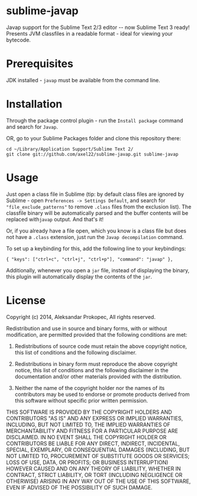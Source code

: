 sublime-javap
=============

Javap support for the Sublime Text 2/3 editor -- now Sublime Text 3 ready!
Presents JVM classfiles in a readable format - ideal for viewing your bytecode.


Prerequisites
=============

JDK installed - `javap` must be available from the command line.


Installation
============

Through the package control plugin - run the `Install package` command and search for `Javap`.

OR, go to your Sublime Packages folder and clone this repository there:

    cd ~/Library/Application Support/Sublime Text 2/
    git clone git://github.com/axel22/sublime-javap.git sublime-javap

Usage
=====

Just open a class file in Sublime (tip: by default class files are ignored by Sublime - open 
`Preferences -> Settings Default`, and search for `"file_exclude_patterns"` to remove `.class` 
files from the exclusion list).
The classfile binary will be automatically parsed and the buffer contents will be replaced
with`javap` output. And that's it!

Or, if you already have a file open, which you know is a class file but does not
have a `.class` extension, just run the `Javap decompilation` command.

To set up a keybinding for this, add the following line to your keybindings:

    { "keys": ["ctrl+c", "ctrl+j", "ctrl+p"], "command": "javap" },

Additionally, whenever you open a `jar` file, instead of displaying the binary, this plugin will automatically
display the contents of the `jar`.


License
=======

Copyright (c) 2014, Aleksandar Prokopec,
All rights reserved.

Redistribution and use in source and binary forms, with or without modification, are permitted provided that the following conditions are met:

1. Redistributions of source code must retain the above copyright notice, this list of conditions and the following disclaimer.

2. Redistributions in binary form must reproduce the above copyright notice, this list of conditions and the following disclaimer in the documentation and/or other materials provided with the distribution.

3. Neither the name of the copyright holder nor the names of its contributors may be used to endorse or promote products derived from this software without specific prior written permission.

THIS SOFTWARE IS PROVIDED BY THE COPYRIGHT HOLDERS AND CONTRIBUTORS "AS IS" AND ANY EXPRESS OR IMPLIED WARRANTIES, INCLUDING, BUT NOT LIMITED TO, THE IMPLIED WARRANTIES OF MERCHANTABILITY AND FITNESS FOR A PARTICULAR PURPOSE ARE DISCLAIMED. IN NO EVENT SHALL THE COPYRIGHT HOLDER OR CONTRIBUTORS BE LIABLE FOR ANY DIRECT, INDIRECT, INCIDENTAL, SPECIAL, EXEMPLARY, OR CONSEQUENTIAL DAMAGES (INCLUDING, BUT NOT LIMITED TO, PROCUREMENT OF SUBSTITUTE GOODS OR SERVICES; LOSS OF USE, DATA, OR PROFITS; OR BUSINESS INTERRUPTION) HOWEVER CAUSED AND ON ANY THEORY OF LIABILITY, WHETHER IN CONTRACT, STRICT LIABILITY, OR TORT (INCLUDING NEGLIGENCE OR OTHERWISE) ARISING IN ANY WAY OUT OF THE USE OF THIS SOFTWARE, EVEN IF ADVISED OF THE POSSIBILITY OF SUCH DAMAGE.
